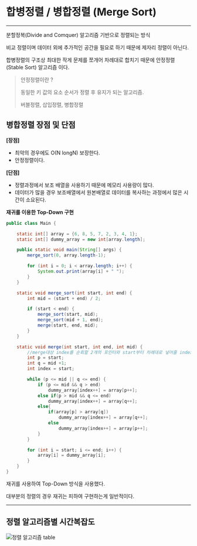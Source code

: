 # 합병정렬 / 병합정렬 (Merge Sort)
___

분할정복(Divide and Comquer) 알고리즘 기반으로 정렬되는 방식

비교 정렬이며 데이터 외에 추가적인 공간을 필요로 하기 때문에 제자리 정렬이 아닌다.

합병정렬의 구조상 최대한 작게 문제를 쪼개어 차례대로 합치기 때문에 안정정렬(Stable Sort) 알고리즘 이다.

>안정정렬이란 ?
> 
> 동일한 키 값의 요소 순서가 정렬 후 유지가 되는 알고리즘.
> 
> 버블정렬, 삽입정렬, 병합정렬



## 병합정렬 장점 및 단점

**[장점]**
- 최악의 경우에도 O(N longN) 보장한다.
- 안정정렬이다.

**[단점]**
- 정렬과정에서 보조 배열을 사용하기 때문에 메모리 사용량이 많다.
- 데이터가 많을 경우 보조배열에서 원본배열로 데이터를 복사하는 과정에서 많은 시간이 소요된다.


**재귀를 이용한 Top-Down 구현**

```java
public class Main {

    static int[] array = {6, 8, 5, 7, 2, 3, 4, 1};
    static int[] dummy_array = new int[array.length];

    public static void main(String[] args) {
        merge_sort(0, array.length-1);

        for (int i = 0; i < array.length; i++) {
            System.out.print(array[i] + " ");
        }
    }

    static void merge_sort(int start, int end) {
        int mid = (start + end) / 2;

        if (start < end) {
            merge_sort(start, mid);
            merge_sort(mid + 1, end);
            merge(start, end, mid);
        }
    }

    static void merge(int start, int end, int mid) {
        //merge대상 index를 순회할 2개의 포인터와 start부터 차례대로 넣어줄 index 생성
        int p = start;
        int q = mid +1;
        int index = start;

        while (p <= mid || q <= end) {
            if (p <= mid && q > end)
                dummy_array[index++] = array[p++];
            else if(p > mid && q <= end)
                dummy_array[index++] = array[q++];
            else{
                if(array[p] > array[q])
                    dummy_array[index++] = array[q++];
                else
                    dummy_array[index++] = array[p++];
            }
        }

        for (int i = start; i <= end; i++) {
            array[i] = dummy_array[i];
        }
    }
}
```

재귀를 사용하여 Top-Down 방식을 사용했다.

대부분의 정렬의 경우 재귀는 피하여 구현하는게 일반적이다.

___
## 정렬 알고리즘별 시간복잡도
![정렬 알고리즘 table](https://blog.kakaocdn.net/dn/c7BCcK/btq2XiZbCaC/bLhp5sS7MZiFj1dZNB6OGk/img.png)
